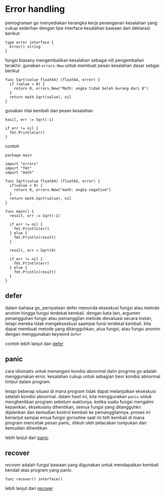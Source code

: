 # Error handling

pemograman go menyediakan kerangka kerja penanganan kesalahan yang cukup sederhan dengan tipe interface kesalahan bawaan dari deklarasi berikut:

```golang
type error interface {
  Error() string
}
```

fungsi biasany mengembalikan kesalahan sebagai nili pengembalian terakhir. gunakan ``errors.New`` untuk membuat pesan kesalahan dasar sebgai berikut

```golang
func Sqrt(value float64) (float64, error) {
  if (value < 0) {
    return 0, errors.New("Math: angka tidak boleh kurang dari 0")
  }
  return math.Sqrt(value), nil
}
```

gunakan nilai kembali dan pesan kesalahan

```golang
hasil, err := Sqrt(-1)

if err != nil {
  fmt.Println(err)
}
```

contoh

```golang
package main

import "errors"
import "fmt"
import "math"

func Sqrt(value float64) (float64, error) {
  if(value < 0) {
    return 0, errors.New("math: angka negative")
  }
  return math.Sqrt(value), nil
}

func main() {
  result, err := Sqrt(-1)
  
  if err != nil {
    fmt.Println(err)
  } else {
    fmt.Println(result)
  }

  result, err = Sqrt(9)

  if err != nil {
    fmt.Println(err)
  } else {
    fmt.Println(result)
  }
}
```

## defer 

dalam bahasa go, pernyataan defer menunda ekseskusi fungsi atau metode anonim hingga fungsi terdekat kembali. dengan kata lain, argumen penangguhan fungsi atau pemanggilan metode dievaluasi secara instan, tetapi mereka tidak mengekseskusi saampai funsi terdekat kembali. kita dapat membuat metode yang ditangguhkan, atua fungsi, atau fungsi anonim dengan menggunakan keyword ``defer``

contoh lebih lanjut dari [defer](DEFER.md)

## panic

cara idiomatis untuk menangani kondisi abnormal dalm progrma go adalah menggunakan error. kesalahan cukup untuk sebagian besr kondisi abnormal timbul dalam program.

tetapi beberap situasi di mana program tidak dapat melanjutkan ekseskusi setelah kondisi abnormal. dalam hasil ini, kita menggunakan ``panic`` untuk menghentikan program sebelum waktunya. ketika suatu fungsi mengalmi kepanikan, eksekusiny dihentikan, semua fungsi yang ditangguhkn dijalankan dan kemudian kontrol kembali ke pemanggilannya. proses ini berlanjut sampai emua fungsi goroutine saat ini telh kembali di mana program mencetak pesan panic, diikuti oleh pelacakan  tumpukan dan kemudian dihentikan

lebih lanjut dari [panic](PANIC.md)

## recover

_recover_ adalah fungsi bawaan yang digunakan untuk mendapatkan kembali kendali atas program yang panic.

```
func recover() interface()
```

lebih lanjut dari [recover](RECOVER.md)

